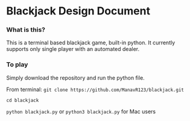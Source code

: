 # Blackjack Design Document

### What is this?
This is a terminal based blackjack game, built-in python. It currently supports only single player with an automated dealer.

### To play
Simply download the repository and run the python file.

From terminal:
`git clone https://github.com/ManavR123/blackjack.git` 

`cd blackjack`

`python blackjack.py` or `python3 blackjack.py` for Mac users
